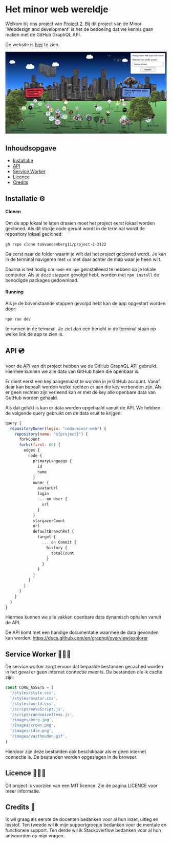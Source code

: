 # Het minor web wereldje

Welkom bij ons project van [Project 2](https://github.com/cmda-minor-web/project-2-2122 "Minor link"). Bij dit project van de Minor 'Webdesign and development' is het de bedoeling dat we kennis gaan maken met de GitHub GraphQL API.

De website is [hier](https://minor-wereldje.herokuapp.com/ "Link") te zien.

![Screenshot](static/images/screenshot.png)

## Inhoudsopgave

- [Installatie](#installatie-)
- [API](#api-)
- [Service Worker](#service-worker-)
- [Licence](#licence-)
- [Credits](#credits-)

## Installatie ⚙️

#### Clonen

Om de app lokaal te laten draaien moet het project eerst lokaal worden gecloned.
Als dit stukje code gerunt wordt in de terminal wordt de repository lokaal gecloned:

`gh repo clone tomvandenberg11/project-2-2122`

Ga eerst naar de folder waarin je wilt dat het project gecloned wordt. Je kan in de terminal navigeren met `cd` met daar achter de map waar je heen wilt.

Daarna is het nodig om `node` en `npm` geinstalleerd te hebben op je lokale computer. Als je deze stappen gevolgd hebt, worden met `npm install` de benodigde packages gedownload.

#### Running

Als je de bovenstaande stappen gevolgd hebt kan de app opgestart worden door:

`npm run dev`

te runnen in de terminal.
Je ziet dan een bericht in de terminal staan op welke link de app te zien is.

## API 💿

Voor de API van dit project hebben we de GitHub GraphQL API gebruikt. Hiermee kunnen we alle data van GitHub halen die openbaar is. 

Er dient eerst een key aangemaakt te worden in je GitHub account. Vanaf daar kan bepaalt worden welke rechten er aan die key verbonden zijn. Als er geen rechten zijn verleend kan er met de key alle openbare data van GutHub worden gehaald.

Als dat gelukt is kan er data worden opgehaald vanuit de API. We hebben de volgende query gebruikt om de data eruit te krijgen:
```javascript
query {
  repositoryOwner(login: "cmda-minor-web") {
    repository(name: "${project}") {
      forkCount
      forks(first: 60) {
        edges {
          node {
            primaryLanguage {
              id
              name
            }
            owner {
              avatarUrl
              login
              ... on User {
                url
              }
            }
            stargazerCount
            url
            defaultBranchRef {
              target {
                ... on Commit {
                  history {
                    totalCount
                  }
                }
              }
            }
          }
        }
      }
    }
  }
}
```

Hiermee kunnen we alle vakken openbare data dynamisch ophalen vanuit de API. 

De API komt met een handige documentatie waarmee de data gevonden kan worden: https://docs.github.com/en/graphql/overview/explorer

## Service Worker 🏋🏻‍♀️

De service worker zorgt ervoor dat bepaalde bestanden gecached worden in het geval er geen internet connectie meer is. De bestanden die ik cache zijn:

```javascript
const CORE_ASSETS = [
  '/styles/style.css',
  '/styles/avatar.css',
  '/styles/world.css',
  '/script/moveScript.js',
  '/script/randomizeItems.js',
  '/images/berg.jpg',
  '/images/crown.png',
  '/images/idle.png',
  '/images/vasthouden.gif',
]
```

Hierdoor zijn deze bestanden ook beschikbaar als er geen internet connectie is. De bestanden worden opgeslagen in de browser.

## Licence 👨🏻‍⚖️

Dit project is voorzien van een MIT licence. Zie de pagina LICENCE voor meer informatie.

## Credits 📣

Ik wil graag als eerste de docenten bedanken voor al hun inzet, uitleg en lesstof. Ten tweede wil ik mijn supportgroepje bedanken voor de mentale en functionele support. Ten derde wil ik Stackoverflow bedanken voor al hun antwoorden op mijn vragen.
